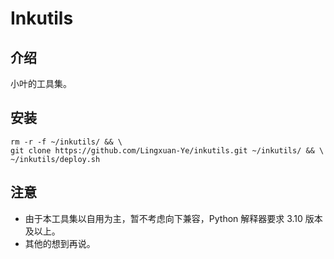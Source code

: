 # Inkutils

## 介绍

小叶的工具集。

## 安装

```shell
rm -r -f ~/inkutils/ && \
git clone https://github.com/Lingxuan-Ye/inkutils.git ~/inkutils/ && \
~/inkutils/deploy.sh
```

## 注意

- 由于本工具集以自用为主，暂不考虑向下兼容，Python 解释器要求 3.10 版本及以上。
- 其他的想到再说。
